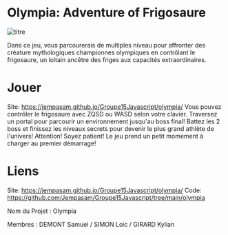 # Olympia: Adventure of Frigosaure
![titre](https://github.com/gamesonweb/gow-olympic-edition-olympia/assets/65395998/9465db12-244c-4791-8645-e18a14b220ed)

Dans ce jeu, vous parcourerais de multiples niveau pour affronter des créature mythologiques championnes olympiques en contrôlant le frigosaure, un loitain ancêtre des friges aux capacités extraordinaires.

# Jouer
Site: https://jempasam.github.io/Groupe15Javascript/olympia/
Vous pouvez contrôler le frigosaure avec ZQSD ou WASD selon votre clavier. Traversez un portal pour parcourir un environnement jusqu'au boss final! Battez les 2 boss et finissez les niveaux secrets pour devenir le plus grand athlète de l'univers!
Attention! Soyez patient! Le jeu prend un petit momement à charger au premier démarrage!


# Liens
Site: https://jempasam.github.io/Groupe15Javascript/olympia/
Code: https://github.com/Jempasam/Groupe15Javascript/tree/main/olympia

Nom du Projet : Olympia

Membres : DEMONT Samuel / SIMON Loic / GIRARD Kylian
